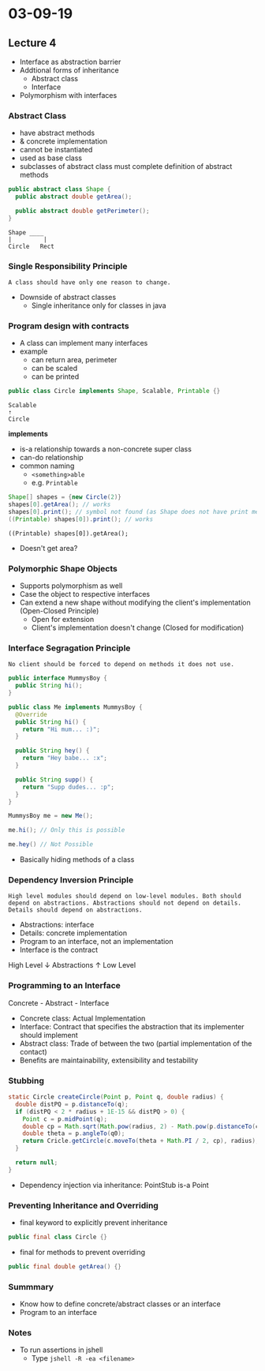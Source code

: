 # 03-09-19

## Lecture 4

- Interface as abstraction barrier
- Addtional forms of inheritance
  - Abstract class
  - Interface
- Polymorphism with interfaces

### Abstract Class

- have abstract methods
- & concrete implementation
- cannot be instantiated
- used as base class
- subclasses of abstract class must complete definition of abstract methods

```java
public abstract class Shape {
  public abstract double getArea();

  public abstract double getPerimeter();
}
```

```t
Shape ____
|         |
Circle   Rect
```

### Single Responsibility Principle

`A class should have only one reason to change.`

- Downside of abstract classes
  - Single inheritance only for classes in java

### Program design with contracts

- A class can implement many interfaces
- example
  - can return area, perimeter
  - can be scaled
  - can be printed

```java
public class Circle implements Shape, Scalable, Printable {}
```

```t
Scalable
⇡
Circle
```

**implements**

- is-a relationship towards a non-concrete super class
- can-do relationship
- common naming
  - `<something>able`
  - e.g. `Printable`

```java
Shape[] shapes = {new Circle(2)}
shapes[0].getArea(); // works
shapes[0].print(); // symbol not found (as Shape does not have print method)
((Printable) shapes[0]).print(); // works
```

`((Printable) shapes[0]).getArea();`

- Doesn't get area?

### Polymorphic Shape Objects

- Supports polymorphism as well
- Case the object to respective interfaces
- Can extend a new shape without modifying the client's implementation (Open-Closed Principle)
  - Open for extension
  - Client's implementation doesn't change (Closed for modification)

### Interface Segragation Principle

`No client should be forced to depend on methods it does not use.`

```java
public interface MummysBoy {
  public String hi();
}
```

```java
public class Me implements MummysBoy {
  @Override
  public String hi() {
    return "Hi mum... :)";
  }

  public String hey() {
    return "Hey babe... :x";
  }

  public String supp() {
    return "Supp dudes... :p";
  }
}
```

```java
MummysBoy me = new Me();

me.hi(); // Only this is possible

me.hey() // Not Possible
```

- Basically hiding methods of a class

### Dependency Inversion Principle

`High level modules should depend on low-level modules. Both should depend on abstractions. Abstractions should not depend on details. Details should depend on abstractions.`

- Abstractions: interface
- Details: concrete implementation
- Program to an interface, not an implementation
- Interface is the contract

High Level
↓
Abstractions
↑
Low Level

### Programming to an Interface

Concrete - Abstract - Interface

- Concrete class: Actual Implementation
- Interface: Contract that specifies the abstraction that its implementer should implement
- Abstract class: Trade of between the two (partial implementation of the contact)
- Benefits are maintainability, extensibility and testability

### Stubbing

```java
static Circle createCircle(Point p, Point q, double radius) {
  double distPQ = p.distanceTo(q);
  if (distPQ < 2 * radius + 1E-15 && distPQ > 0) {
    Point c = p.midPoint(q);
    double cp = Math.sqrt(Math.pow(radius, 2) - Math.pow(p.distanceTo(c), 2));
    double theta = p.angleTo(q0);
    return Cricle.getCircle(c.moveTo(theta + Math.PI / 2, cp), radius);
  }

  return null;
}
```

- Dependency injection via inheritance: PointStub is-a Point

### Preventing Inheritance and Overriding

- final keyword to explicitly prevent inheritance

```java
public final class Circle {}
```

- final for methods to prevent overriding

```java
public final double getArea() {}
```

### Summmary

- Know how to define concrete/abstract classes or an interface
- Program to an interface

### Notes

- To run assertions in jshell
  - Type `jshell -R -ea <filename>`

